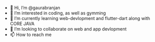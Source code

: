 - 👋 Hi, I’m @gaurabranjan
- 👀 I’m interested in coding, as well as gymming
- 🌱 I’m currently learning web-devlopment and flutter-dart along with CORE JAVA
- 💞️ I’m looking to collaborate on web and app devlopment
- 📫 How to reach me 

<!---
gaurabranjan/gaurabranjan is a ✨ special ✨ repository because its `README.md` (this file) appears on your GitHub profile.
You can click the Preview link to take a look at your changes.
--->
